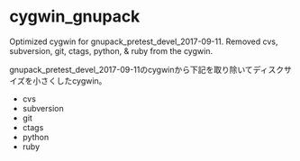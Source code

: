 # cygwin_gnupack

Optimized cygwin for gnupack_pretest_devel_2017-09-11.
Removed cvs, subversion, git, ctags, python, & ruby from the cygwin.

gnupack_pretest_devel_2017-09-11のcygwinから下記を取り除いてディスクサイズを小さくしたcygwin。
- cvs
- subversion
- git
- ctags
- python
- ruby
